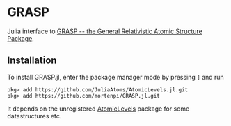 # GRASP

Julia interface to [GRASP -- the General Relativistic Atomic Structure Package](https://github.com/mortenpi/grasp).

## Installation

To install GRASP.jl, enter the package manager mode by pressing `]` and run

```
pkg> add https://github.com/JuliaAtoms/AtomicLevels.jl.git
pkg> add https://github.com/mortenpi/GRASP.jl.git
```

It depends on the unregistered [AtomicLevels](https://github.com/JuliaAtoms/AtomicLevels.jl/)
package for some datastructures etc.
